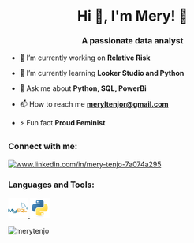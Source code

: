 <h1 align="center">Hi 👋, I'm Mery! 🌱</h1>
<h3 align="center">A passionate data analyst</h3>

- 🔭 I’m currently working on **Relative Risk**

- 🌱 I’m currently learning **Looker Studio and Python**

- 💬 Ask me about **Python, SQL, PowerBi**

- 📫 How to reach me **meryltenjor@gmail.com**

- ⚡ Fun fact **Proud Feminist**

<h3 align="left">Connect with me:</h3>
<p align="left">
<a href="https://linkedin.com/in/www.linkedin.com/in/mery-tenjo-7a074a295" target="blank"><img align="center" src="https://raw.githubusercontent.com/rahuldkjain/github-profile-readme-generator/master/src/images/icons/Social/linked-in-alt.svg" alt="www.linkedin.com/in/mery-tenjo-7a074a295" height="30" width="40" /></a>
</p>

<h3 align="left">Languages and Tools:</h3>
<p align="left"> <a href="https://www.mysql.com/" target="_blank" rel="noreferrer"> <img src="https://raw.githubusercontent.com/devicons/devicon/master/icons/mysql/mysql-original-wordmark.svg" alt="mysql" width="40" height="40"/> </a> <a href="https://www.python.org" target="_blank" rel="noreferrer"> <img src="https://raw.githubusercontent.com/devicons/devicon/master/icons/python/python-original.svg" alt="python" width="40" height="40"/> </a> </p>

<p><img align="center" src="https://github-readme-stats.vercel.app/api/top-langs?username=merytenjo&show_icons=true&locale=en&layout=compact" alt="merytenjo" /></p>



<!---
MeryTenjo/MeryTenjo is a ✨ special ✨ repository because its `README.md` (this file) appears on your GitHub profile.
You can click the Preview link to take a look at your changes.
--->
